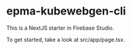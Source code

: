 # epma-kubewebgen-cli

This is a NextJS starter in Firebase Studio.

To get started, take a look at src/app/page.tsx.
